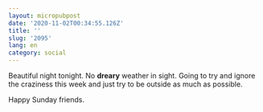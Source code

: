 ```yaml
---
layout: micropubpost
date: '2020-11-02T00:34:55.126Z'
title: ''
slug: '2095'
lang: en
category: social
---
```

Beautiful night tonight. No **dreary** weather in sight. Going to try and ignore the craziness this week and just try to be outside as much as possible. 

Happy Sunday friends. 

